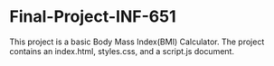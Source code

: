 # Final-Project-INF-651
This project is a basic Body Mass Index(BMI) Calculator.  The project contains an index.html, styles.css, and a script.js document.  
